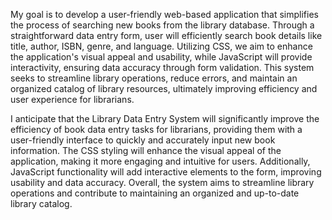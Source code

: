 My goal is to develop a user-friendly web-based application that simplifies the process of searching new books from the library database. Through a straightforward data entry form, user will efficiently search book details like title, author, ISBN, genre, and language. Utilizing CSS, we aim to enhance the application's visual appeal and usability, while JavaScript will provide interactivity, ensuring data accuracy through form validation. This system seeks to streamline library operations, reduce errors, and maintain an organized catalog of library resources, ultimately improving efficiency and user experience for librarians.


 I anticipate that the Library Data Entry System will significantly improve the efficiency of book data entry tasks for librarians, providing them with a user-friendly interface to quickly and accurately input new book information. The CSS styling will enhance the visual appeal of the application, making it more engaging and intuitive for users. Additionally, JavaScript functionality will add interactive elements to the form, improving usability and data accuracy. Overall, the system aims to streamline library operations and contribute to maintaining an organized and up-to-date library catalog.